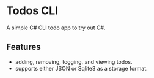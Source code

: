 # Todos CLI

A simple C# CLI todo app to try out C#.

## Features

- adding, removing, togging, and viewing todos.
- supports either JSON or Sqlite3 as a storage format.
